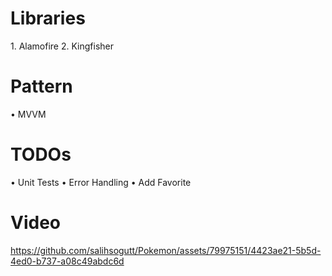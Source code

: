 # Libraries
1.⁠ ⁠Alamofire
2. Kingfisher


# Pattern
•⁠  ⁠MVVM

# TODOs
•⁠  ⁠Unit Tests
•⁠  ⁠Error Handling
•⁠  ⁠Add Favorite

# Video

https://github.com/salihsogutt/Pokemon/assets/79975151/4423ae21-5b5d-4ed0-b737-a08c49abdc6d



